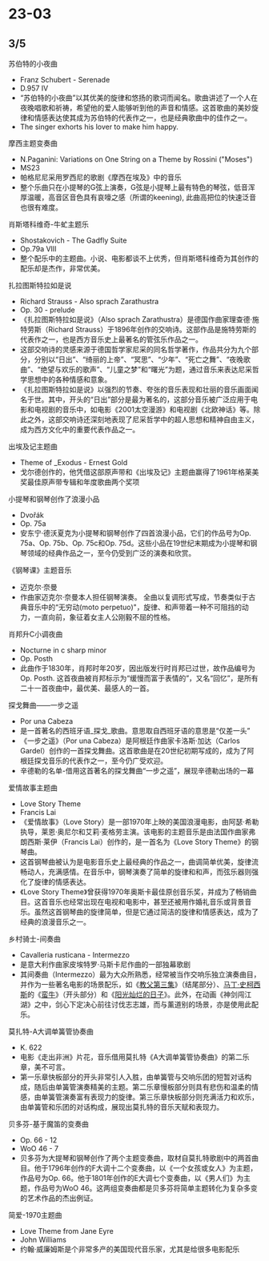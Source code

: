 # 23-03
## 3/5
苏伯特的小夜曲
- Franz Schubert - Serenade
- D.957 IV
- “苏伯特的小夜曲”以其优美的旋律和悠扬的歌词而闻名。歌曲讲述了一个人在夜晚唱歌和祈祷，希望他的爱人能够听到他的声音和情感。这首歌曲的美妙旋律和情感表达使其成为苏伯特的代表作之一，也是经典歌曲中的佳作之一。
- The singer exhorts his lover to make him happy.

摩西主题变奏曲
- N.Paganini: Variations on One String on a Theme by Rossini ("Moses")
- MS23
- 帕格尼尼采用罗西尼的歌剧《摩西在埃及》中的音乐
- 整个乐曲只在小提琴的G弦上演奏，G弦是小提琴上最有特色的琴弦，低音浑厚温暖，高音区音色具有哀嚎之感（所谓的keening), 此曲高把位的快速泛音也很有难度。

肖斯塔科维奇-牛虻主题乐
- Shostakovich - The Gadfly Suite
- Op.79a VIII
- 整个配乐中的主题曲。小说、电影都谈不上优秀，但肖斯塔科维奇为其创作的配乐却是杰作，非常优美。

扎拉图斯特拉如是说
- Richard Strauss - Also sprach Zarathustra
- Op. 30 - prelude
- 《扎拉图斯特拉如是说》（Also sprach Zarathustra）是德国作曲家理查德·施特劳斯（Richard Strauss）于1896年创作的交响诗。这部作品是施特劳斯的代表作之一，也是西方音乐史上最著名的管弦乐作品之一。
- 这部交响诗的灵感来源于德国哲学家尼采的同名哲学著作，作品共分为九个部分，分别以“日出”、“绮丽的上帝”、“冥思”、“少年”、“死亡之舞”、“夜晚歌曲”、“绝望与欢乐的歌声”、“儿童之梦”和“曙光”为题，通过音乐来表达尼采哲学思想中的各种情感和意象。
- 《扎拉图斯特拉如是说》以强烈的节奏、夸张的音乐表现和壮丽的音乐画面闻名于世。其中，开头的“日出”部分是最为著名的，这部分音乐被广泛应用于电影和电视剧的音乐中，如电影《2001太空漫游》和电视剧《北欧神话》等。除此之外，这部交响诗还深刻地表现了尼采哲学中的超人思想和精神自由主义，成为西方文化中的重要代表作品之一。

出埃及记主题曲
- Theme of _Exodus - Ernest Gold
- 戈尔德创作的，他凭借这部原声带和《出埃及记》主题曲赢得了1961年格莱美奖最佳原声带专辑和年度歌曲两个奖项

小提琴和钢琴创作了浪漫小品
- Dvořák
- Op. 75a
- 安东宁·德沃夏克为小提琴和钢琴创作了四首浪漫小品，它们的作品号为Op. 75a、Op. 75b、Op. 75c和Op. 75d。这些小品在19世纪末期成为小提琴和钢琴领域的经典作品之一，至今仍受到广泛的演奏和欣赏。

《钢琴课》主题音乐
- 迈克尔·奈曼
- 作曲家迈克尔·奈曼本人担任钢琴演奏。 全曲以复调形式写成，节奏类似于古典音乐中的“无穷动(moto perpetuo)"，旋律、和声带着一种不可阻挡的动力，一直向前，象征着女主人公刚毅不屈的性格。

肖邦升C小调夜曲
- Nocturne in c sharp minor
- Op. Posth
- 此曲作于1830年，肖邦时年20岁，因出版发行时肖邦已过世，故作品编号为Op. Posth. 这首夜曲被肖邦标示为“缓慢而富于表情的”，又名“回忆”，是所有二十一首夜曲中，最优美、最感人的一首。

探戈舞曲——一步之遥
- Por una Cabeza
- 是一首著名的西班牙语_探戈_歌曲。意思取自西班牙语的意思是“仅差一头”
- 《一步之遥》（Por una Cabeza）是阿根廷作曲家卡洛斯·加达（Carlos Gardel）创作的一首探戈舞曲。这首歌曲是在20世纪初期写成的，成为了阿根廷探戈音乐的代表作之一，至今仍广受欢迎。
- 辛德勒的名单-借用这首著名的探戈舞曲“一步之遥”，展现辛德勒出场的一幕

爱情故事主题曲
- Love Story Theme
- Francis Lai
- 《爱情故事》（Love Story）是一部1970年上映的美国浪漫电影，由阿瑟·希勒执导，莱恩·奥尼尔和艾莉·麦格劳主演。该电影的主题音乐是由法国作曲家弗朗西斯·莱伊（Francis Lai）创作的，是一首名为《Love Story Theme》的钢琴曲。
- 这首钢琴曲被认为是电影音乐史上最经典的作品之一，曲调简单优美，旋律流畅动人，充满感情。在音乐中，钢琴演奏了简单的旋律和和声，而弦乐器则强化了旋律的情感表达。
- 《Love Story Theme》曾获得1970年奥斯卡最佳原创音乐奖，并成为了畅销曲目。这首音乐也经常出现在电视和电影中，甚至还被用作婚礼音乐或背景音乐。虽然这首钢琴曲的旋律简单，但是它通过简洁的旋律和情感表达，成为了经典的浪漫音乐之一。

乡村骑士-间奏曲
- Cavalleria rusticana - Intermezzo
- 是意大利作曲家皮埃特罗·马斯卡尼作曲的一部独幕歌剧
- 其间奏曲（Intermezzo）最为大众所熟悉，经常被当作交响乐独立演奏曲目，并作为一些著名电影的场景配乐，如《[教父第三集](https://zh.wikipedia.org/wiki/%E6%95%99%E7%88%B6%E7%AC%AC%E4%B8%89%E9%9B%86 "教父第三集")》（结尾部分）、[马丁·史柯西斯](https://zh.wikipedia.org/wiki/%E9%A6%AC%E4%B8%81%C2%B7%E5%8F%B2%E6%9F%AF%E8%A5%BF%E6%96%AF "马丁·史柯西斯")的《[蛮牛](https://zh.wikipedia.org/wiki/%E8%A0%BB%E7%89%9B_(1980%E5%B9%B4%E9%9B%BB%E5%BD%B1) "蛮牛 (1980年电影)")》（开头部分）和《[阳光灿烂的日子](https://zh.wikipedia.org/wiki/%E9%98%B3%E5%85%89%E7%81%BF%E7%83%82%E7%9A%84%E6%97%A5%E5%AD%90 "阳光灿烂的日子")》。此外，在动画《神剑闯江湖》之中，剑心下定决心前往讨伐志志雄，而与薰道别的场景，亦是使用此配乐。

莫扎特-A大调单簧管协奏曲
- K. 622
- 电影《走出非洲》片花，音乐借用莫扎特《A大调单簧管协奏曲》的第二乐章，美不可言。
- 第一乐章快板部分的开头非常引人入胜，由单簧管与交响乐团的短暂对话构成，随后由单簧管演奏精美的主题。第二乐章慢板部分则具有悲伤和温柔的情感，由单簧管演奏富有表现力的旋律。第三乐章快板部分则充满活力和欢乐，由单簧管和乐团的对话构成，展现出莫扎特的音乐天赋和表现力。

贝多芬-基于魔笛的变奏曲
- Op. 66 - 12
- WoO 46 - 7
- 贝多芬为大提琴和钢琴创作了两个主题变奏曲，取材自莫扎特歌剧中的两首曲目。他于1796年创作的F大调十二个变奏曲，以《一个女孩或女人》为主题，作品号为Op. 66。他于1801年创作的E大调七个变奏曲，以《男人们》为主题，作品号为WoO 46。这两组变奏曲都是贝多芬将简单主题转化为复杂多变的艺术作品的杰出例证。

简爱-1970主题曲
- Love Theme from Jane Eyre
- John Williams
- 约翰·威廉姆斯是个非常多产的美国现代音乐家，尤其是给很多电影配乐
